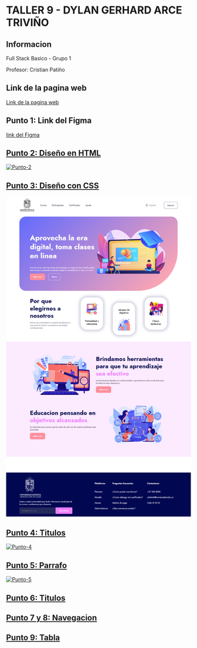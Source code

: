 <h1>TALLER 9 - DYLAN GERHARD ARCE TRIVIÑO</h1>
    <h2>Informacion</h2>
        <p>Full Stack Basico - Grupo 1</p>
        <p>Profesor: Cristian Patiño</p>

<h2>Link de la pagina web</h2>
    <a href="https://gerhardarce.github.io/taller-9-full-stack/">Link de la pagina web</a>

<h2>Punto 1: Link del Figma</h2>
    <a href="https://www.figma.com/file/5UI6LHHb8z7FHZAh4jy8jh/DYLAN-GERHARD-ARCE-TRIVI%C3%91O?type=design&node-id=0%3A1&mode=design&t=2oAxdRiMVJYUm3ID-1">link del Figma</h2>

<h2>Punto 2: Diseño en HTML</h2>
    <img src="./public/images/punto-2.png>" alt="Punto-2"> 

<h2>Punto 3: Diseño con CSS</h2>
    <img src="./public/images/punto-3.png" alt="Punto-3">

<h2>Punto 4: Titulos</h2>
    <img src="./public/images/punto-4.png>" alt="Punto-4">

<h2>Punto 5: Parrafo</h2>
    <img src="./public/images/punto-5.jpg>" alt="Punto-5">

<h2>Punto 6: Titulos</h2>

<h2>Punto 7 y 8: Navegacion</h2>

<h2>Punto 9: Tabla</h2>


